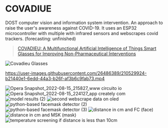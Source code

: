 # COVADIUE
DOST computer vision and information system intervention. An approach to raise the user's awareness against COVID-19. It uses an ESP32 microcontroller with multiple with infrared sensors and webscrapes covid trackers. (forecasting: unfinished)

> [COVADIEU: A Multifunctional Artificial Intelligence of Things Smart Glasses for Improving Non-Pharmaceutical Interventions](https://drive.google.com/file/d/1brNfHbOd3f4OLlb-dJxOSH2rVwOqdGS0/view?usp=sharing)


![Covadieu Glasses](https://user-images.githubusercontent.com/26486389/210529243-cc47f1df-4bc4-4f5f-899a-d381f368426b.jpg)

https://user-images.githubusercontent.com/26486389/210529924-b21440e1-6edd-44a3-b26f-af3b6c9fab73.mp4



![Opera Snapshot_2022-08-15_215827_www circuito io](https://user-images.githubusercontent.com/26486389/210529299-f3388866-61ba-48ab-a0f7-40b8b64d662e.png)
![Opera Snapshot_2022-08-15_224127_app creately com](https://user-images.githubusercontent.com/26486389/210529358-5be35f1b-3ec5-4cac-804a-c5cbdef94ab8.png)
![model results (2)](https://user-images.githubusercontent.com/26486389/210529400-45270a6e-1dea-44ec-bcc7-0f46a342ffc9.png)
![second webscrape data on oled](https://user-images.githubusercontent.com/26486389/210529434-b4d213f7-4560-4a2b-9c99-a9c69393a2a9.jpg)
![python-based facemask detector (2)](https://user-images.githubusercontent.com/26486389/210529472-1b7d9fa9-66d7-451c-b549-9059f30fd17f.png)
![python-based facemask detector (3)](https://user-images.githubusercontent.com/26486389/210529481-2f624281-1484-4b19-8ecd-e6416193731a.png)
![distance in cm and FC (face)](https://user-images.githubusercontent.com/26486389/210530128-2eecf66c-c4b4-4334-9c46-7832b5c6cb78.png)
![distance in cm and MSK (mask)](https://user-images.githubusercontent.com/26486389/210530137-97520e87-eaee-4069-bf27-08d24865c153.png)
![temperature screening if distance is less than 10cm](https://user-images.githubusercontent.com/26486389/210530142-48979d8c-278f-405d-956d-6b8d66432664.png)
